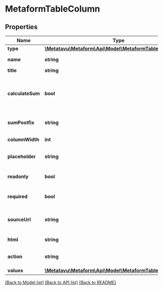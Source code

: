 # MetaformTableColumn

## Properties
Name | Type | Description | Notes
------------ | ------------- | ------------- | -------------
**type** | [**\Metatavu\Metaform\Api\Model\MetaformTableColumnType**](MetaformTableColumnType.md) |  | 
**name** | **string** | Column name | 
**title** | **string** | Column title | [optional] 
**calculateSum** | **bool** | Defines column should automatically calculate sum | [optional] 
**sumPostfix** | **string** | Postfix for calculated sum | [optional] 
**columnWidth** | **int** | Defines column width | [optional] 
**placeholder** | **string** | Placeholder for column field | [optional] 
**readonly** | **bool** | Defines column as readonly | [optional] 
**required** | **bool** | Defines column as requires | [optional] 
**sourceUrl** | **string** | Defines source url for autocomplete columns | [optional] 
**html** | **string** | Html code for html columns | [optional] 
**action** | **string** | Action for button columns | [optional] 
**values** | [**\Metatavu\Metaform\Api\Model\MetaformTableColumnValues**](MetaformTableColumnValues.md) |  | [optional] 

[[Back to Model list]](../README.md#documentation-for-models) [[Back to API list]](../README.md#documentation-for-api-endpoints) [[Back to README]](../README.md)


